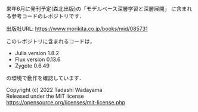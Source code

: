 来年6月に発刊予定(森北出版)の「モデルベース深層学習と深層展開」
に含まれる参考コードのレポジトリです．

出版社URL: https://www.morikita.co.jp/books/mid/085731

このレポジトリに含まれるコードは，

* Julia version 1.8.2
* Flux version 0.13.6
* Zygote 0.6.49

の環境で動作を確認しています．

Copyright (c) 2022 Tadashi Wadayama  
Released under the MIT license  
https://opensource.org/licenses/mit-license.php
